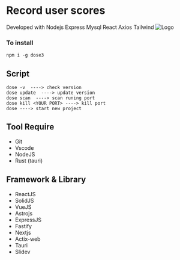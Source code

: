 # Record user scores
Developed with Nodejs Express Mysql React Axios Tailwind
![Logo](https://github.com/donnie3237/DosE3/blob/main/banner.png)

### To install

```
npm i -g dose3
```

## Script
```
dose -v  ----> check version
dose update  ----> update version
dose scan  ----> scan runing port
dose kill <YOUR PORT> ----> kill port
dose ----> start new project
```

## Tool Require
* Git<br/>
* Vscode<br/>
* NodeJS<br/>
* Rust (tauri)
  
## Framework & Library
* ReactJS 
* SolidJS
* VueJS 
* Astrojs
* ExpressJS
* Fastify
* Nextjs
* Actix-web
* Tauri
* Slidev
<br/>

